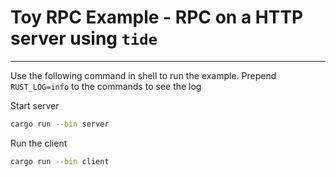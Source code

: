 # Toy RPC Example - RPC on a HTTP server using `tide`

-----

Use the following command in shell to run the example. Prepend `RUST_LOG=info` to the commands to see the log

Start server

```bash
cargo run --bin server
```

Run the client

```bash
cargo run --bin client
```
